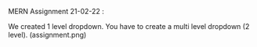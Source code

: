 MERN Assignment 21-02-22 :

We created 1 level dropdown. You have to create a multi level dropdown (2 level). (assignment.png)